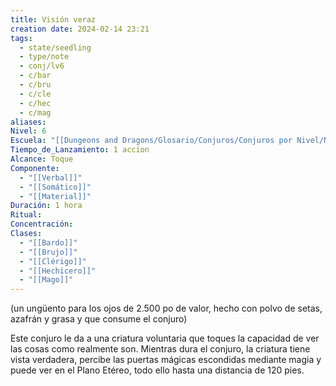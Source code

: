 ```yaml
---
title: Visión veraz
creation date: 2024-02-14 23:21
tags:
  - state/seedling
  - type/note
  - conj/lv6
  - c/bar
  - c/bru
  - c/cle
  - c/hec
  - c/mag
aliases: 
Nivel: 6
Escuela: "[[Dungeons and Dragons/Glosario/Conjuros/Conjuros por Nivel/Nivel 4/Adivinación|Adivinación]]"
Tiempo_de_Lanzamiento: 1 accion
Alcance: Toque
Componente:
  - "[[Verbal]]"
  - "[[Somático]]"
  - "[[Material]]"
Duración: 1 hora
Ritual: 
Concentración: 
Clases:
  - "[[Bardo]]"
  - "[[Brujo]]"
  - "[[Clérigo]]"
  - "[[Hechicero]]"
  - "[[Mago]]"
---
```

(un ungüento para los ojos de 2.500 po de valor, hecho con polvo de setas, azafrán y grasa y que consume el conjuro)

Este conjuro le da a una criatura voluntaria que toques la capacidad de ver las cosas como realmente son. Mientras dura el conjuro, la criatura tiene vista verdadera, percibe las puertas mágicas escondidas mediante magia y puede ver en el Plano Etéreo, todo ello hasta una distancia de 120 pies.
